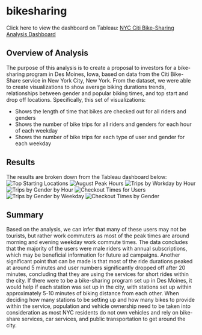 # bikesharing
Click here to view the dashboard on Tableau: [NYC Citi Bike-Sharing Analysis Dashboard](https://public.tableau.com/app/profile/morgan.fredrick/viz/NYCCitiBike-shareAnalysis/NYCCitiBikeAnalysis?publish=yes)

## Overview of Analysis
The purpose of this analysis is to create a proposal to investors for a bike-sharing program in Des Moines, Iowa, based on data from the Citi Bike-Share service in New York City, New York. From the dataset, we were able to create visualizations to show average biking durations trends, relationships between gender and popular biking times, and top start and drop off locations. Specifically, this set of visualizations: 

* Shows the length of time that bikes are checked out for all riders and genders
* Shows the number of bike trips for all riders and genders for each hour of each weekday
* Shows the number of bike trips for each type of user and gender for each weekday

## Results
The results are broken down from the Tableau dashboard below:
![Top Starting Locations](https://github.com/morganfredrick/bikesharing/blob/main/Resources/Top%20Starting%20Locations.png)
![August Peak Hours](https://github.com/morganfredrick/bikesharing/blob/main/Resources/August%20Peak%20Hours.png)
![Trips by Workday by Hour](https://github.com/morganfredrick/bikesharing/blob/main/Resources/Trips%20by%20Workday%20(Hour).png)
![Trips by Gender by Hour](https://github.com/morganfredrick/bikesharing/blob/main/Resources/Trips%20by%20Gender%20(Hour).png)
![Checkout Times for Users](https://github.com/morganfredrick/bikesharing/blob/main/Resources/Checkout%20Times%20for%20Users.png)
![Trips by Gender by Weekday](https://github.com/morganfredrick/bikesharing/blob/main/Resources/Trips%20by%20Gender%20(Weekday).png)
![Checkout Times by Gender](https://github.com/morganfredrick/bikesharing/blob/main/Resources/Checkout%20Times%20by%20Gender.png)

## Summary
Based on the analysis, we can infer that many of these users may not be tourists, but rather work commuters as most of the peak times are around morning and evening weekday work commute times. The data concludes that the majority of the users were male riders with annual subscriptions, which may be beneficial information for future ad campaigns. Another significant point that can be made is that most of the ride durations peaked at around 5 minutes and user numbers significantly dropped off after 20 minutes, concluding that they are using the services for short rides within the city. If there were to be a bike-sharing program set up in Des Moines, it would help if each station was set up in the city, with stations set up within approximately 5-10 minutes of biking distance from each other. When deciding how many stations to be setting up and how many bikes to provide within the service, population and vehicle ownership need to be taken into consideration as most NYC residents do not own vehicles and rely on bike-share services, car services, and public transportation to get around the city. 
